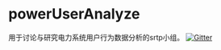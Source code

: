 # powerUserAnalyze
用于讨论与研究电力系统用户行为数据分析的srtp小组。
[![Gitter](https://badges.gitter.im/Join%20Chat.svg)](https://gitter.im/chengts95/srtp?utm_source=share-link&utm_medium=link&utm_campaign=share-link)

